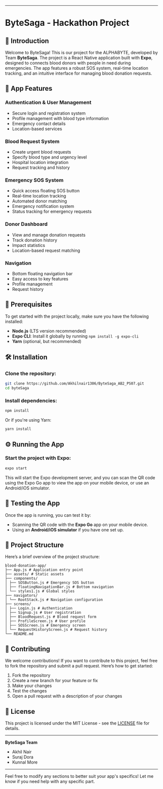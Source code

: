 
---

# ByteSaga - Hackathon Project

## 🚀 Introduction

Welcome to ByteSaga! This is our project for the ALPHABYTE, developed by Team **ByteSaga**. The project is a React Native application built with **Expo**, designed to connects blood donors with people in need during emergencies. The app features a robust SOS system, real-time location tracking, and an intuitive interface for managing blood donation requests.

## 📱 App Features

### Authentication & User Management
- Secure login and registration system
- Profile management with blood type information
- Emergency contact details
- Location-based services

### Blood Request System
- Create urgent blood requests
- Specify blood type and urgency level
- Hospital location integration
- Request tracking and history

### Emergency SOS System
- Quick access floating SOS button
- Real-time location tracking
- Automated donor matching
- Emergency notification system
- Status tracking for emergency requests

### Donor Dashboard
- View and manage donation requests
- Track donation history
- Impact statistics
- Location-based request matching

### Navigation
- Bottom floating navigation bar
- Easy access to key features
- Profile management
- Request history
  
## 🔧 Prerequisites

To get started with the project locally, make sure you have the following installed:

- **Node.js** (LTS version recommended)
- **Expo CLI**: Install it globally by running `npm install -g expo-cli`
- **Yarn** (optional, but recommended)

## 🛠 Installation

### Clone the repository:

```bash
git clone https://github.com/Akhilnair1306/ByteSaga_AB2_PS07.git
cd byteSaga
```

### Install dependencies:

```bash
npm install
```

Or if you're using Yarn:

```bash
yarn install
```

## ⚙️ Running the App

### Start the project with Expo:

```bash
expo start
```

This will start the Expo development server, and you can scan the QR code using the Expo Go app to view the app on your mobile device, or use an Android/iOS simulator.

## 📱 Testing the App

Once the app is running, you can test it by:

- Scanning the QR code with the **Expo Go** app on your mobile device.
- Using an **Android/iOS simulator** if you have one set up.

## 📜 Project Structure

Here’s a brief overview of the project structure:

```
blood-donation-app/
├── App.js # Application entry point
├── assets/ # Static assets
├── components/
│ ├── SOSButton.js # Emergency SOS button
│ ├── floatingNavigationBar.js # Bottom navigation
│ └── styles1.js # Global styles
├── navigators/
│ └── RootStack.js # Navigation configuration
├── screens/
│ ├── Login.js # Authentication
│ ├── Signup.js # User registration
│ ├── BloodRequest.js # Blood request form
│ ├── ProfileScreen.js # User profile
│ ├── SOSScreen.js # Emergency screen
│ └── RequestHistoryScreen.js # Request history
└── README.md
```

## 🔐 Contributing

We welcome contributions! If you want to contribute to this project, feel free to fork the repository and submit a pull request. Here’s how to get started:

1. Fork the repository
2. Create a new branch for your feature or fix
3. Make your changes
4. Test the changes
5. Open a pull request with a description of your changes


## 📝 License

This project is licensed under the MIT License - see the [LICENSE](LICENSE) file for details.

---

**ByteSaga Team**  
- Akhil Nair
- Suraj Dora
- Kunnal More

---

Feel free to modify any sections to better suit your app's specifics! Let me know if you need help with any specific part.
